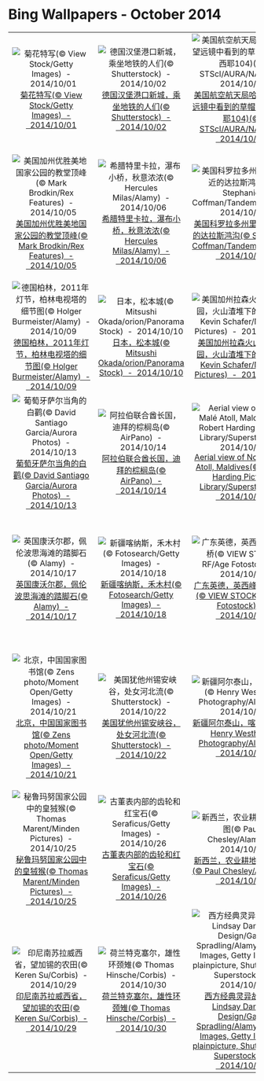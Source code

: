 # Bing Wallpapers - October 2014

| | | | |
|:-------------------------:|:-------------------------:|:-------------------------:|:-------------------------:|
| ![菊花特写(© View Stock/Getty Images)  -  2014/10/01](https://bing.ee123.net/img/cn/fhd/2014/10/01.jpg)[菊花特写(© View Stock/Getty Images)  -  2014/10/01](https://bing.ee123.net/img/cn/fhd/2014/10/01.jpg) | ![德国汉堡港口新城，乘坐地铁的人们(© Shutterstock)  -  2014/10/02](https://bing.ee123.net/img/cn/fhd/2014/10/02.jpg)[德国汉堡港口新城，乘坐地铁的人们(© Shutterstock)  -  2014/10/02](https://bing.ee123.net/img/cn/fhd/2014/10/02.jpg) | ![美国航空航天局哈勃太空望远镜中看到的草帽星系(梅西耶104)(© STScI/AURA/NASA)  -  2014/10/03](https://bing.ee123.net/img/cn/fhd/2014/10/03.jpg)[美国航空航天局哈勃太空望远镜中看到的草帽星系(梅西耶104)(© STScI/AURA/NASA)  -  2014/10/03](https://bing.ee123.net/img/cn/fhd/2014/10/03.jpg) | ![南乔治亚岛，被小企鹅包围的成年王企鹅(© Steve Bloom Images/Alamy)  -  2014/10/04](https://bing.ee123.net/img/cn/fhd/2014/10/04.jpg)[南乔治亚岛，被小企鹅包围的成年王企鹅(© Steve Bloom Images/Alamy)  -  2014/10/04](https://bing.ee123.net/img/cn/fhd/2014/10/04.jpg) |
| ![美国加州优胜美地国家公园的教堂顶峰(© Mark Brodkin/Rex Features)  -  2014/10/05](https://bing.ee123.net/img/cn/fhd/2014/10/05.jpg)[美国加州优胜美地国家公园的教堂顶峰(© Mark Brodkin/Rex Features)  -  2014/10/05](https://bing.ee123.net/img/cn/fhd/2014/10/05.jpg) | ![希腊特里卡拉，瀑布小桥，秋意浓浓(© Hercules Milas/Alamy)  -  2014/10/06](https://bing.ee123.net/img/cn/fhd/2014/10/06.jpg)[希腊特里卡拉，瀑布小桥，秋意浓浓(© Hercules Milas/Alamy)  -  2014/10/06](https://bing.ee123.net/img/cn/fhd/2014/10/06.jpg) | ![美国科罗拉多州里奇韦附近的达拉斯鸿沟(© Stephanie Coffman/TandemStock)  -  2014/10/07](https://bing.ee123.net/img/cn/fhd/2014/10/07.jpg)[美国科罗拉多州里奇韦附近的达拉斯鸿沟(© Stephanie Coffman/TandemStock)  -  2014/10/07](https://bing.ee123.net/img/cn/fhd/2014/10/07.jpg) | ![加拿大阿尔伯塔省，瓦特顿湖国家公园，红岩峡谷中的溪水(© Frank Krahmer/Corbis)  -  2014/10/08](https://bing.ee123.net/img/cn/fhd/2014/10/08.jpg)[加拿大阿尔伯塔省，瓦特顿湖国家公园，红岩峡谷中的溪水(© Frank Krahmer/Corbis)  -  2014/10/08](https://bing.ee123.net/img/cn/fhd/2014/10/08.jpg) |
| ![德国柏林，2011年灯节，柏林电视塔的细节图(© Holger Burmeister/Alamy)  -  2014/10/09](https://bing.ee123.net/img/cn/fhd/2014/10/09.jpg)[德国柏林，2011年灯节，柏林电视塔的细节图(© Holger Burmeister/Alamy)  -  2014/10/09](https://bing.ee123.net/img/cn/fhd/2014/10/09.jpg) | ![日本，松本城(© Mitsushi Okada/orion/Panorama Stock)  -  2014/10/10](https://bing.ee123.net/img/cn/fhd/2014/10/10.jpg)[日本，松本城(© Mitsushi Okada/orion/Panorama Stock)  -  2014/10/10](https://bing.ee123.net/img/cn/fhd/2014/10/10.jpg) | ![美国加州拉森火山国家公园，火山渣堆下的画丘(© Kevin Schafer/Minden Pictures)  -  2014/10/11](https://bing.ee123.net/img/cn/fhd/2014/10/11.jpg)[美国加州拉森火山国家公园，火山渣堆下的画丘(© Kevin Schafer/Minden Pictures)  -  2014/10/11](https://bing.ee123.net/img/cn/fhd/2014/10/11.jpg) | ![加拿大阿尔伯塔省，干岛野牛跳省立公园(© Darwin Wiggett/Alamy)  -  2014/10/12](https://bing.ee123.net/img/cn/fhd/2014/10/12.jpg)[加拿大阿尔伯塔省，干岛野牛跳省立公园(© Darwin Wiggett/Alamy)  -  2014/10/12](https://bing.ee123.net/img/cn/fhd/2014/10/12.jpg) |
| ![葡萄牙萨尔当角的白鹳(© David Santiago Garcia/Aurora Photos)  -  2014/10/13](https://bing.ee123.net/img/cn/fhd/2014/10/13.jpg)[葡萄牙萨尔当角的白鹳(© David Santiago Garcia/Aurora Photos)  -  2014/10/13](https://bing.ee123.net/img/cn/fhd/2014/10/13.jpg) | ![阿拉伯联合酋长国，迪拜的棕榈岛(© AirPano)  -  2014/10/14](https://bing.ee123.net/img/cn/fhd/2014/10/14.jpg)[阿拉伯联合酋长国，迪拜的棕榈岛(© AirPano)  -  2014/10/14](https://bing.ee123.net/img/cn/fhd/2014/10/14.jpg) | ![Aerial view of North Malé Atoll, Maldives(© Robert Harding Picture Library/Superstock)  -  2014/10/15](https://bing.ee123.net/img/cn/fhd/2014/10/15.jpg)[Aerial view of North Malé Atoll, Maldives(© Robert Harding Picture Library/Superstock)  -  2014/10/15](https://bing.ee123.net/img/cn/fhd/2014/10/15.jpg) | ![英国诺福克郡，紧抓小麦柄的巢鼠(© Mike Powles/Getty Images)  -  2014/10/16](https://bing.ee123.net/img/cn/fhd/2014/10/16.jpg)[英国诺福克郡，紧抓小麦柄的巢鼠(© Mike Powles/Getty Images)  -  2014/10/16](https://bing.ee123.net/img/cn/fhd/2014/10/16.jpg) |
| ![英国康沃尔郡，佩伦波思海滩的踏脚石(© Alamy)  -  2014/10/17](https://bing.ee123.net/img/cn/fhd/2014/10/17.jpg)[英国康沃尔郡，佩伦波思海滩的踏脚石(© Alamy)  -  2014/10/17](https://bing.ee123.net/img/cn/fhd/2014/10/17.jpg) | ![新疆喀纳斯，禾木村(© Fotosearch/Getty Images)  -  2014/10/18](https://bing.ee123.net/img/cn/fhd/2014/10/18.jpg)[新疆喀纳斯，禾木村(© Fotosearch/Getty Images)  -  2014/10/18](https://bing.ee123.net/img/cn/fhd/2014/10/18.jpg) | ![广东英德，英西峰林的小桥(© VIEW STOCK RF/Age Fotostock)  -  2014/10/19](https://bing.ee123.net/img/cn/fhd/2014/10/19.jpg)[广东英德，英西峰林的小桥(© VIEW STOCK RF/Age Fotostock)  -  2014/10/19](https://bing.ee123.net/img/cn/fhd/2014/10/19.jpg) | ![加拿大蒙特利尔，艾尔斯布萨维尔国家公园内的狐狸(© Rolland Gelly/Getty Images)  -  2014/10/20](https://bing.ee123.net/img/cn/fhd/2014/10/20.jpg)[加拿大蒙特利尔，艾尔斯布萨维尔国家公园内的狐狸(© Rolland Gelly/Getty Images)  -  2014/10/20](https://bing.ee123.net/img/cn/fhd/2014/10/20.jpg) |
| ![北京，中国国家图书馆(© Zens photo/Moment Open/Getty Images)  -  2014/10/21](https://bing.ee123.net/img/cn/fhd/2014/10/21.jpg)[北京，中国国家图书馆(© Zens photo/Moment Open/Getty Images)  -  2014/10/21](https://bing.ee123.net/img/cn/fhd/2014/10/21.jpg) | ![美国犹他州锡安峡谷，处女河北流(© Shutterstock)  -  2014/10/22](https://bing.ee123.net/img/cn/fhd/2014/10/22.jpg)[美国犹他州锡安峡谷，处女河北流(© Shutterstock)  -  2014/10/22](https://bing.ee123.net/img/cn/fhd/2014/10/22.jpg) | ![新疆阿尔泰山，喀纳斯湖(© Henry Westheim Photography/Alamy)  -  2014/10/23](https://bing.ee123.net/img/cn/fhd/2014/10/23.jpg)[新疆阿尔泰山，喀纳斯湖(© Henry Westheim Photography/Alamy)  -  2014/10/23](https://bing.ee123.net/img/cn/fhd/2014/10/23.jpg) | ![北京潭柘寺秋景(© Jochen Schlenker/Robert Harding Picture Library Ltd/Alamy)  -  2014/10/24](https://bing.ee123.net/img/cn/fhd/2014/10/24.jpg)[北京潭柘寺秋景(© Jochen Schlenker/Robert Harding Picture Library Ltd/Alamy)  -  2014/10/24](https://bing.ee123.net/img/cn/fhd/2014/10/24.jpg) |
| ![秘鲁玛努国家公园中的皇狨猴(© Thomas Marent/Minden Pictures)  -  2014/10/25](https://bing.ee123.net/img/cn/fhd/2014/10/25.jpg)[秘鲁玛努国家公园中的皇狨猴(© Thomas Marent/Minden Pictures)  -  2014/10/25](https://bing.ee123.net/img/cn/fhd/2014/10/25.jpg) | ![古董表内部的齿轮和红宝石(© Seraficus/Getty Images)  -  2014/10/26](https://bing.ee123.net/img/cn/fhd/2014/10/26.jpg)[古董表内部的齿轮和红宝石(© Seraficus/Getty Images)  -  2014/10/26](https://bing.ee123.net/img/cn/fhd/2014/10/26.jpg) | ![新西兰，农业耕地的俯视图(© Paul Chesley/Alamy)  -  2014/10/27](https://bing.ee123.net/img/cn/fhd/2014/10/27.jpg)[新西兰，农业耕地的俯视图(© Paul Chesley/Alamy)  -  2014/10/27](https://bing.ee123.net/img/cn/fhd/2014/10/27.jpg) | ![格陵兰，格陵兰冰盖上的融水(© James Balog/Aurora Photos)  -  2014/10/28](https://bing.ee123.net/img/cn/fhd/2014/10/28.jpg)[格陵兰，格陵兰冰盖上的融水(© James Balog/Aurora Photos)  -  2014/10/28](https://bing.ee123.net/img/cn/fhd/2014/10/28.jpg) |
| ![印尼南苏拉威西省，望加锡的农田(© Keren Su/Corbis)  -  2014/10/29](https://bing.ee123.net/img/cn/fhd/2014/10/29.jpg)[印尼南苏拉威西省，望加锡的农田(© Keren Su/Corbis)  -  2014/10/29](https://bing.ee123.net/img/cn/fhd/2014/10/29.jpg) | ![荷兰特克塞尔，雄性环颈雉(© Thomas Hinsche/Corbis)  -  2014/10/30](https://bing.ee123.net/img/cn/fhd/2014/10/30.jpg)[荷兰特克塞尔，雄性环颈雉(© Thomas Hinsche/Corbis)  -  2014/10/30](https://bing.ee123.net/img/cn/fhd/2014/10/30.jpg) | ![西方经典灵异故事(© Lindsay Daniels Design/Gary Spradling/Alamy, Corbis Images, Getty Images, plainpicture, Shutterstock, Superstock)  -  2014/10/31](https://bing.ee123.net/img/cn/fhd/2014/10/31.jpg)[西方经典灵异故事(© Lindsay Daniels Design/Gary Spradling/Alamy, Corbis Images, Getty Images, plainpicture, Shutterstock, Superstock)  -  2014/10/31](https://bing.ee123.net/img/cn/fhd/2014/10/31.jpg) |  |
